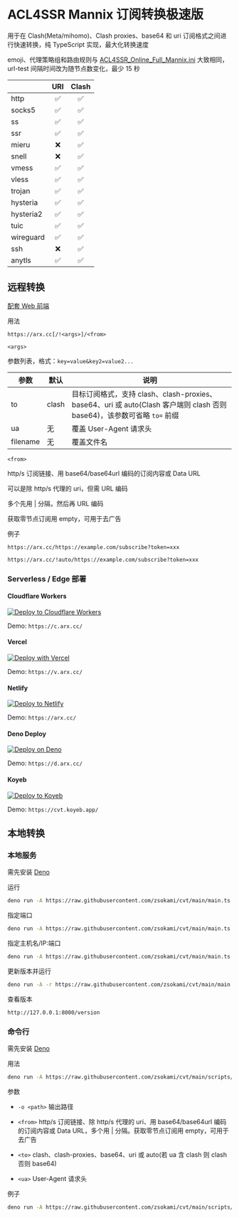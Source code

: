 # ACL4SSR Mannix 订阅转换极速版

用于在 Clash(Meta/mihomo)、Clash proxies、base64 和 uri 订阅格式之间进行快速转换，纯 TypeScript 实现，最大化转换速度

emoji、代理策略组和路由规则与 [ACL4SSR_Online_Full_Mannix.ini](https://github.com/zsokami/ACL4SSR) 大致相同，url-test 间隔时间改为随节点数变化，最少 15 秒

||URI|Clash|
|-|:-:|:-:|
|http|✅|✅|
|socks5|✅|✅|
|ss|✅|✅|
|ssr|✅|✅|
|mieru|❌|✅|
|snell|❌|✅|
|vmess|✅|✅|
|vless|✅|✅|
|trojan|✅|✅|
|hysteria|✅|✅|
|hysteria2|✅|✅|
|tuic|✅|✅|
|wireguard|✅|✅|
|ssh|❌|✅|
|anytls|✅|✅|

## 远程转换

[配套 Web 前端](https://github.com/zsokami/scweb)

用法

```
https://arx.cc[/!<args>]/<from>
```

`<args>`

参数列表，格式：`key=value&key2=value2...`

| 参数 | 默认 | 说明 |
| - | - | - |
| to | clash | 目标订阅格式，支持 clash、clash-proxies、base64、uri 或 auto(Clash 客户端则 clash 否则 base64)，该参数可省略 `to=` 前缀 |
| ua | 无 | 覆盖 User-Agent 请求头 |
| filename | 无 | 覆盖文件名 |

`<from>`

http/s 订阅链接、用 base64/base64url 编码的订阅内容或 Data URL

可以是除 http/s 代理的 uri，但需 URL 编码

多个先用 | 分隔，然后再 URL 编码

获取零节点订阅用 empty，可用于去广告

例子

```
https://arx.cc/https://example.com/subscribe?token=xxx
```
```
https://arx.cc/!auto/https://example.com/subscribe?token=xxx
```

### Serverless / Edge 部署

#### Cloudflare Workers

[![Deploy to Cloudflare Workers](https://deploy.workers.cloudflare.com/button)](https://deploy.workers.cloudflare.com/?url=https://github.com/zsokami/cvt)

Demo: `https://c.arx.cc/`

#### Vercel

[![Deploy with Vercel](https://vercel.com/button)](https://vercel.com/new/clone?repository-url=https://github.com/zsokami/cvt)

Demo: `https://v.arx.cc/`

#### Netlify

[![Deploy to Netlify](https://www.netlify.com/img/deploy/button.svg)](https://app.netlify.com/start/deploy?repository=https://github.com/zsokami/cvt)

Demo: `https://arx.cc/`

#### Deno Deploy

[![Deploy on Deno](https://deno.com/button)](https://console.deno.com/new?clone=https://github.com/zsokami/cvt)

Demo: `https://d.arx.cc/`

#### Koyeb

[![Deploy to Koyeb](https://www.koyeb.com/static/images/deploy/button.svg)](https://app.koyeb.com/deploy?type=git&name=cvt&repository=zsokami%2Fcvt&branch=main&builder=dockerfile&instance_type=free&ports=8000%3Bhttp2%3B%2F)

Demo: `https://cvt.koyeb.app/`

## 本地转换

### 本地服务

需先安装 [Deno](https://deno.com/)

运行

```sh
deno run -A https://raw.githubusercontent.com/zsokami/cvt/main/main.ts
```

指定端口

```sh
deno run -A https://raw.githubusercontent.com/zsokami/cvt/main/main.ts 8000
```

指定主机名/IP:端口

```sh
deno run -A https://raw.githubusercontent.com/zsokami/cvt/main/main.ts [::1]:8000
```

更新版本并运行

```sh
deno run -A -r https://raw.githubusercontent.com/zsokami/cvt/main/main.ts
```

查看版本

```
http://127.0.0.1:8000/version
```

### 命令行

需先安装 [Deno](https://deno.com/)

用法

```sh
deno run -A https://raw.githubusercontent.com/zsokami/cvt/main/scripts/cvt.ts [-o <path>] [<from>] [<to>] [<ua>]
```

参数

- `-o <path>` 输出路径

- `<from>` http/s 订阅链接、除 http/s 代理的 uri、用 base64/base64url 编码的订阅内容或 Data URL，多个用 | 分隔。获取零节点订阅用 empty，可用于去广告

- `<to>` clash、clash-proxies、base64、uri 或 auto(若 ua 含 clash 则 clash 否则 base64)

- `<ua>` User-Agent 请求头

例子

```sh
deno run -A https://raw.githubusercontent.com/zsokami/cvt/main/scripts/cvt.ts -o clash.yaml 'https://example.com/subscribe?token=xxx'
```
